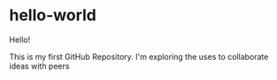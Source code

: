 # hello-world
Hello!

This is my first GitHub Repository. I'm exploring the uses to collaborate ideas with peers
